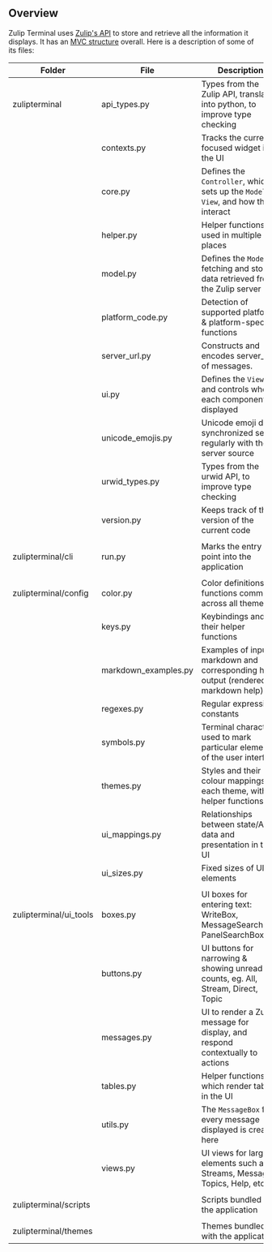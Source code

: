 <!--- Generated automatically by tools/lint-docstring.py -->
<!--- Do not modify -->

## Overview

Zulip Terminal uses [Zulip's API](https://zulip.com/api/) to store and retrieve all the information it displays. It has an [MVC structure](https://en.wikipedia.org/wiki/Model%E2%80%93view%E2%80%93controller) overall. Here is a description of some of its files:

| Folder                 | File                | Description                                                                             |
| ---------------------- | ------------------- | ----------------------------------------------------------------------------------------|
| zulipterminal          | api_types.py        | Types from the Zulip API, translated into python, to improve type checking              |
|                        | contexts.py         | Tracks the currently focused widget in the UI                                           |
|                        | core.py             | Defines the `Controller`, which sets up the `Model`, `View`, and how they interact      |
|                        | helper.py           | Helper functions used in multiple places                                                |
|                        | model.py            | Defines the `Model`, fetching and storing data retrieved from the Zulip server          |
|                        | platform_code.py    | Detection of supported platforms & platform-specific functions                          |
|                        | server_url.py       | Constructs and encodes server_url of messages.                                          |
|                        | ui.py               | Defines the `View`, and controls where each component is displayed                      |
|                        | unicode_emojis.py   | Unicode emoji data, synchronized semi-regularly with the server source                  |
|                        | urwid_types.py      | Types from the urwid API, to improve type checking                                      |
|                        | version.py          | Keeps track of the version of the current code                                          |
|                        |                     |                                                                                         |
| zulipterminal/cli      | run.py              | Marks the entry point into the application                                              |
|                        |                     |                                                                                         |
| zulipterminal/config   | color.py            | Color definitions or functions common across all themes                                 |
|                        | keys.py             | Keybindings and their helper functions                                                  |
|                        | markdown_examples.py| Examples of input markdown and corresponding html output (rendered in markdown help)    |
|                        | regexes.py          | Regular expression constants                                                            |
|                        | symbols.py          | Terminal characters used to mark particular elements of the user interface              |
|                        | themes.py           | Styles and their colour mappings in each theme, with helper functions                   |
|                        | ui_mappings.py      | Relationships between state/API data and presentation in the UI                         |
|                        | ui_sizes.py         | Fixed sizes of UI elements                                                              |
|                        |                     |                                                                                         |
| zulipterminal/ui_tools | boxes.py            | UI boxes for entering text: WriteBox, MessageSearchBox, PanelSearchBox                  |
|                        | buttons.py          | UI buttons for narrowing & showing unread counts, eg. All, Stream, Direct, Topic        |
|                        | messages.py         | UI to render a Zulip message for display, and respond contextually to actions           |
|                        | tables.py           | Helper functions which render tables in the UI                                          |
|                        | utils.py            | The `MessageBox` for every message displayed is created here                            |
|                        | views.py            | UI views for larger elements such as Streams, Messages, Topics, Help, etc               |
|                        |                     |                                                                                         |
| zulipterminal/scripts  |                     | Scripts bundled with the application                                                    |
|                        |                     |                                                                                         |
| zulipterminal/themes   |                     | Themes bundled with the application                                                     |
